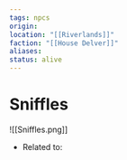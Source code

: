 ```yaml
---
tags: npcs
origin: 
location: "[[Riverlands]]"
faction: "[[House Delver]]"
aliases: 
status: alive
---
```


# Sniffles
![[Sniffles.png]]

- Related to: 
